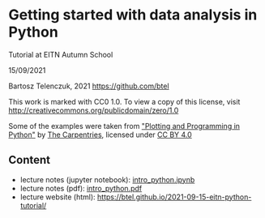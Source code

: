 # Getting started with data analysis in Python

Tutorial at EITN Autumn School

15/09/2021

Bartosz Telenczuk, 2021
https://github.com/btel

This work is marked with CC0 1.0. To view a copy of this license, visit http://creativecommons.org/publicdomain/zero/1.0


Some of the examples were taken from ["Plotting and Programming in Python"](http://swcarpentry.github.io/python-novice-gapminder/index.html) by [The Carpentries](https://carpentries.org/), licensed under [CC BY 4.0](https://creativecommons.org/licenses/by/4.0/)

## Content

* lecture notes (jupyter notebook): [intro_python.ipynb](intro_python.ipynb)
* lecture notes (pdf): [intro_python.pdf](intro_python.pdf)
* lecture website (html): https://btel.github.io/2021-09-15-eitn-python-tutorial/
